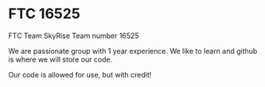 # FTC 16525
FTC Team SkyRise Team number 16525 


We are passionate group with 1 year experience. We like to learn and github is where we will store our code. 

Our code is allowed for use, but with credit!
